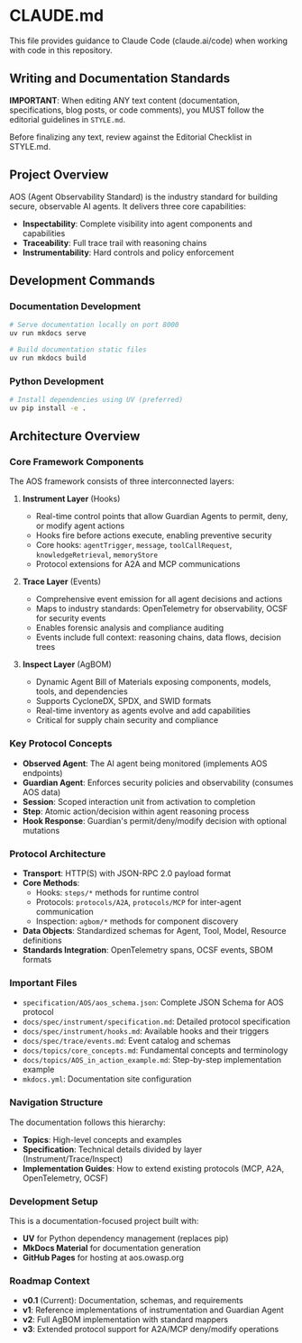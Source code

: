 # CLAUDE.md

This file provides guidance to Claude Code (claude.ai/code) when working with code in this repository.

## Writing and Documentation Standards

**IMPORTANT**: When editing ANY text content (documentation, specifications, blog posts, or code comments), you MUST follow the editorial guidelines in `STYLE.md`.

Before finalizing any text, review against the Editorial Checklist in STYLE.md.

## Project Overview

AOS (Agent Observability Standard) is the industry standard for building secure, observable AI agents. It delivers three core capabilities:
- **Inspectability**: Complete visibility into agent components and capabilities
- **Traceability**: Full trace trail with reasoning chains
- **Instrumentability**: Hard controls and policy enforcement

## Development Commands

### Documentation Development
```bash
# Serve documentation locally on port 8000
uv run mkdocs serve

# Build documentation static files
uv run mkdocs build
```

### Python Development
```bash
# Install dependencies using UV (preferred)
uv pip install -e .
```

## Architecture Overview

### Core Framework Components
The AOS framework consists of three interconnected layers:

1. **Instrument Layer** (Hooks)
   - Real-time control points that allow Guardian Agents to permit, deny, or modify agent actions
   - Hooks fire before actions execute, enabling preventive security
   - Core hooks: `agentTrigger`, `message`, `toolCallRequest`, `knowledgeRetrieval`, `memoryStore`
   - Protocol extensions for A2A and MCP communications

2. **Trace Layer** (Events)
   - Comprehensive event emission for all agent decisions and actions
   - Maps to industry standards: OpenTelemetry for observability, OCSF for security events
   - Enables forensic analysis and compliance auditing
   - Events include full context: reasoning chains, data flows, decision trees

3. **Inspect Layer** (AgBOM)
   - Dynamic Agent Bill of Materials exposing components, models, tools, and dependencies
   - Supports CycloneDX, SPDX, and SWID formats
   - Real-time inventory as agents evolve and add capabilities
   - Critical for supply chain security and compliance

### Key Protocol Concepts
- **Observed Agent**: The AI agent being monitored (implements AOS endpoints)
- **Guardian Agent**: Enforces security policies and observability (consumes AOS data)
- **Session**: Scoped interaction unit from activation to completion
- **Step**: Atomic action/decision within agent reasoning process
- **Hook Response**: Guardian's permit/deny/modify decision with optional mutations

### Protocol Architecture
- **Transport**: HTTP(S) with JSON-RPC 2.0 payload format
- **Core Methods**: 
  - Hooks: `steps/*` methods for runtime control
  - Protocols: `protocols/A2A`, `protocols/MCP` for inter-agent communication
  - Inspection: `agbom/*` methods for component discovery
- **Data Objects**: Standardized schemas for Agent, Tool, Model, Resource definitions
- **Standards Integration**: OpenTelemetry spans, OCSF events, SBOM formats

### Important Files
- `specification/AOS/aos_schema.json`: Complete JSON Schema for AOS protocol
- `docs/spec/instrument/specification.md`: Detailed protocol specification
- `docs/spec/instrument/hooks.md`: Available hooks and their triggers
- `docs/spec/trace/events.md`: Event catalog and schemas
- `docs/topics/core_concepts.md`: Fundamental concepts and terminology
- `docs/topics/AOS_in_action_example.md`: Step-by-step implementation example
- `mkdocs.yml`: Documentation site configuration

### Navigation Structure
The documentation follows this hierarchy:
- **Topics**: High-level concepts and examples
- **Specification**: Technical details divided by layer (Instrument/Trace/Inspect)
- **Implementation Guides**: How to extend existing protocols (MCP, A2A, OpenTelemetry, OCSF)

### Development Setup
This is a documentation-focused project built with:
- **UV** for Python dependency management (replaces pip)
- **MkDocs Material** for documentation generation
- **GitHub Pages** for hosting at aos.owasp.org

### Roadmap Context
- **v0.1** (Current): Documentation, schemas, and requirements
- **v1**: Reference implementations of instrumentation and Guardian Agent
- **v2**: Full AgBOM implementation with standard mappers
- **v3**: Extended protocol support for A2A/MCP deny/modify operations